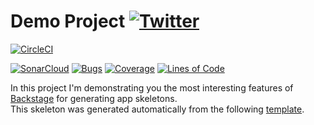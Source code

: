 #  Demo Project [![Twitter](https://img.shields.io/twitter/follow/piotr_minkowski.svg?style=social&logo=twitter&label=Follow%20Me)](https://twitter.com/piotr_minkowski)

[![CircleCI](https://circleci.com/gh/choonsikdobbyidp/hawkeye.svg?style=svg)](https://circleci.com/gh/choonsikdobbyidp/hawkeye)

[![SonarCloud](https://sonarcloud.io/images/project_badges/sonarcloud-black.svg)](https://sonarcloud.io/dashboard?id=choonsikdobbyidp_hawkeye)
[![Bugs](https://sonarcloud.io/api/project_badges/measure?project=choonsikdobbyidp_hawkeye&metric=bugs)](https://sonarcloud.io/dashboard?id=choonsikdobbyidp_hawkeye)
[![Coverage](https://sonarcloud.io/api/project_badges/measure?project=choonsikdobbyidp_hawkeye&metric=coverage)](https://sonarcloud.io/dashboard?id=choonsikdobbyidp_hawkeye)
[![Lines of Code](https://sonarcloud.io/api/project_badges/measure?project=choonsikdobbyidp_hawkeye&metric=ncloc)](https://sonarcloud.io/dashboard?id=choonsikdobbyidp_hawkeye)

In this project I'm demonstrating you the most interesting features of [Backstage](https://backstage.io/) for generating app skeletons. \
This skeleton was generated automatically from the following [template](https://github.com/piomin/backstage-templates/blob/master/templates/spring-boot-basic/template.yaml).